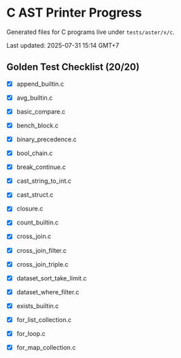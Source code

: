 # C AST Printer Progress

Generated files for C programs live under `tests/aster/x/c`.

Last updated: 2025-07-31 15:14 GMT+7

## Golden Test Checklist (20/20)
- [x] append_builtin.c
- [x] avg_builtin.c
- [x] basic_compare.c
- [x] bench_block.c
- [x] binary_precedence.c
- [x] bool_chain.c
- [x] break_continue.c
- [x] cast_string_to_int.c
- [x] cast_struct.c
- [x] closure.c
- [x] count_builtin.c
- [x] cross_join.c
- [x] cross_join_filter.c
- [x] cross_join_triple.c
- [x] dataset_sort_take_limit.c
- [x] dataset_where_filter.c
- [x] exists_builtin.c
- [x] for_list_collection.c
- [x] for_loop.c
- [x] for_map_collection.c

